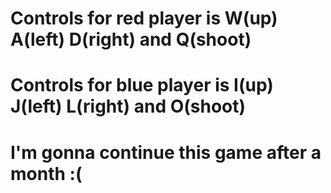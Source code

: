 # Controls for red player is W(up) A(left) D(right) and Q(shoot)

# Controls for blue player is I(up) J(left) L(right) and O(shoot)

# I'm gonna continue this game after a month :(
